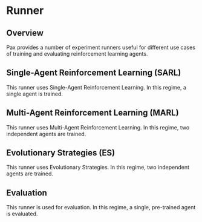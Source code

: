 # Runner 

## Overview 

Pax provides a number of experiment runners useful for different use cases of training and evaluating reinforcement learning agents. 

## Single-Agent Reinforcement Learning (SARL)

This runner uses Single-Agent Reinforcement Learning. In this regime, a single agent is trained. 

## Multi-Agent Reinforcement Learning (MARL)

This runner uses Multi-Agent Reinforcement Learning. In this regime, two independent agents are trained. 

## Evolutionary Strategies (ES)

This runner uses Evolutionary Strategies. In this regime, two independent agents are trained. 

## Evaluation 

This runner is used for evaluation. In this regime, a single, pre-trained agent is evaluated. 
